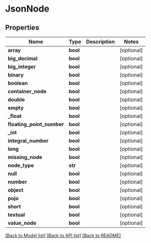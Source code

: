 # JsonNode

## Properties
Name | Type | Description | Notes
------------ | ------------- | ------------- | -------------
**array** | **bool** |  | [optional] 
**big_decimal** | **bool** |  | [optional] 
**big_integer** | **bool** |  | [optional] 
**binary** | **bool** |  | [optional] 
**boolean** | **bool** |  | [optional] 
**container_node** | **bool** |  | [optional] 
**double** | **bool** |  | [optional] 
**empty** | **bool** |  | [optional] 
**_float** | **bool** |  | [optional] 
**floating_point_number** | **bool** |  | [optional] 
**_int** | **bool** |  | [optional] 
**integral_number** | **bool** |  | [optional] 
**long** | **bool** |  | [optional] 
**missing_node** | **bool** |  | [optional] 
**node_type** | **str** |  | [optional] 
**null** | **bool** |  | [optional] 
**number** | **bool** |  | [optional] 
**object** | **bool** |  | [optional] 
**pojo** | **bool** |  | [optional] 
**short** | **bool** |  | [optional] 
**textual** | **bool** |  | [optional] 
**value_node** | **bool** |  | [optional] 

[[Back to Model list]](../README.md#documentation-for-models) [[Back to API list]](../README.md#documentation-for-api-endpoints) [[Back to README]](../README.md)


